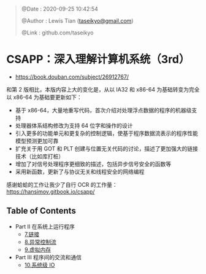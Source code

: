 > @Date    : 2020-09-25 10:42:54
>
> @Author  : Lewis Tian (taseikyo@gmail.com)
>
> @Link    : github.com/taseikyo

# CSAPP：深入理解计算机系统（3rd）

- https://book.douban.com/subject/26912767/

和第 2 版相比，本版内容上大的变化是，从以 IA32 和 x86-64 为基础转变为完全以 x86-64 为基础要更新如下：

- 基于 x86-64，大量地重写代码，首次介绍对处理浮点数据的程序的机器级支持
- 处理器体系结构修改为支持 64 位字和操作的设计
- 引入更多的功能单元和更复杂的控制逻辑，使基于程序数据流表示的程序性能模型预测更加可靠
- 扩充关于用 GOT 和 PLT 创建与位置无关代码的讨论，描述了更加强大的链接技术（比如库打桩）
- 增加了对信号处理程序更细致的描述，包括异步信号安全的函数等
- 采用新函数，更新了与协议无关和线程安全的网络编程

感谢蛤蛤的工作让我少了自行 OCR 的工作量：https://hansimov.gitbook.io/csapp/

## Table of Contents

- Part II 在系统上运行程序
	- [7.链接](src/07.linking.md)
	- [8.异常控制流](src/08.exceptional-control-flow.md)
	- [9.虚拟内存](src/09.virtual-memory.md)
- Part III 程序间的交流和通信
	- [10.系统级 IO](src/10.10.system-level-io.md)
